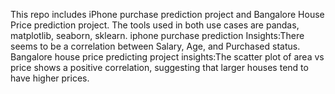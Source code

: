 This repo includes iPhone purchase prediction project and Bangalore House Price prediction project.
The tools used in both use cases are pandas, matplotlib, seaborn, sklearn.
iphone purchase prediction Insights:There seems to be a correlation between Salary, Age, and Purchased status.
Bangalore house price predicting project insights:The scatter plot of area vs price shows a positive correlation, suggesting that larger houses tend to have higher prices.
